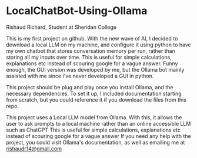 # LocalChatBot-Using-Ollama
Rishaud Richard, Student at Sheridan College

 This is my first project on github. With the new wave of AI, I decided to download a local LLM on my machine, and configure it using python to have my own chatbot that stores conversation memory per run, rather than storing all my inputs over time. This is useful for simple calculations, explanations etc instead of scouring google for a vague answer. Funny enough, the GUI version was developed by me, but the Ollama bot mainly assisted with me since i've never developed a GUI in python.

This project should be plug and play once you install Ollama, and the necessary dependencies. To set it up, I included documentation starting from scratch, but you could reference it if you download the files from this repo.


This project uses a Local LLM model from Ollama. With this, it allows the user to ask prompts to a local machine rather than an online accessible LLM such as ChatGPT
This is useful for simple calculations, explanations etc instead of scouring google for a vague answer
If you need any help with the project, you could visit Ollama's documentation, as well as emailing me at rishaudr14@gmail.com


